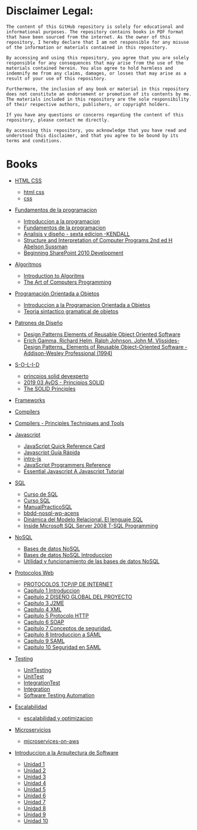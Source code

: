 # Disclaimer Legal:

```
The content of this GitHub repository is solely for educational and informational purposes. The repository contains books in PDF format that have been sourced from the internet. As the owner of this repository, I hereby declare that I am not responsible for any misuse of the information or materials contained in this repository.

By accessing and using this repository, you agree that you are solely responsible for any consequences that may arise from the use of the materials contained herein. You also agree to hold harmless and indemnify me from any claims, damages, or losses that may arise as a result of your use of this repository.

Furthermore, the inclusion of any book or material in this repository does not constitute an endorsement or promotion of its contents by me. The materials included in this repository are the sole responsibility of their respective authors, publishers, or copyright holders.

If you have any questions or concerns regarding the content of this repository, please contact me directly.

By accessing this repository, you acknowledge that you have read and understood this disclaimer, and that you agree to be bound by its terms and conditions.
```

# Books

- [HTML CSS](https://github.com/yamilt351/nerdoteca/tree/main/html%20y%20css) 
  - [html css](https://github.com/yamilt351/nerdoteca/blob/main/html%20y%20css/html-y-css.pdf) 
  - [css](https://github.com/yamilt351/nerdoteca/blob/main/html%20y%20css/wsu-css-cheat-sheet-gdocs.pdf)
- [Fundamentos de la programacion](https://github.com/yamilt351/nerdoteca/tree/main/fundamentos%20de%20la%20programacion)

  - [Introduccion a la programacion](https://github.com/yamilt351/nerdoteca/blob/main/fundamentos%20de%20la%20programacion/IntroduccionALaProgramacion.pdf)
  - [Fundamentos de la programacion](https://github.com/yamilt351/nerdoteca/blob/main/fundamentos%20de%20la%20programacion/Fundamentos%20de%20programacion.pdf)
  - [Analisis y diseño - sexta edicion -KENDALL](https://github.com/yamilt351/nerdoteca/blob/main/fundamentos%20de%20la%20programacion/Analisis%20y%20dise%C3%B1o%20-%20sexta%20edicion%20-KENDALL.pdf)
  - [Structure and Interpretation of Computer Programs 2nd ed H Abelson Sussman](https://github.com/yamilt351/nerdoteca/blob/main/fundamentos%20de%20la%20programacion/Structure_and_Interpretation_of_Computer_Programs_2nd_ed._-_H._Abelson%2C_G._Sussman_MIT%2C1996_WW.pdf)
  - [Beginning SharePoint 2010 Development](https://github.com/yamilt351/nerdoteca/blob/main/fundamentos%20de%20la%20programacion/Beginning.SharePoint.2010.Development.pdf)

- [Algoritmos](https://github.com/yamilt351/nerdoteca/tree/main/algoritmos) 
  - [Introduction to Algoritms](https://github.com/yamilt351/nerdoteca/blob/main/algoritmos/Cormen%20-%20Introduction%20to%20Algorithms%20-%202nd%20ed.pdf) 
  - [The Art of Computers Programming](https://github.com/yamilt351/nerdoteca/blob/main/algoritmos/The%20Art%20of%20Computer%20Programming%20-%20Vol%201.pdf)

- [Programación Orientada a Objetos](https://github.com/yamilt351/nerdoteca/tree/main/POO) 
  - [Introduccion a la Programacion Orientada a Objetos](https://github.com/yamilt351/nerdoteca/blob/main/POO/Introduccion%20a%20la%20Programacion%20Orientada%20a%20Objetos.pdf)
  - [Teoria sintactico gramatical  de objetos](https://raw.githubusercontent.com/yamilt351/nerdoteca/main/POO/Teoria%20sintacticogramatical%20de%20objetos%20-%20Bahit.pdf)

- [Patrones de Diseño](https://github.com/yamilt351/nerdoteca/tree/main/patrones%20de%20dise%C3%B1o)
  - [Design Patterns Elements of Reusable Object Oriented Software](https://raw.githubusercontent.com/yamilt351/nerdoteca/main/patrones%20de%20dise%C3%B1o/Design_Patterns_-_Elements_of_Reusable_Object-Oriented_Software.pdf) 
  - [Erich Gamma, Richard Helm, Ralph Johnson, John M. Vlissides-Design Patterns\_ Elements of Reusable Object-Oriented Software -Addison-Wesley Professional (1994)](https://github.com/yamilt351/nerdoteca/blob/main/patrones%20de%20dise%C3%B1o/Erich%20Gamma%2C%20Richard%20Helm%2C%20Ralph%20Johnson%2C%20John%20M.%20Vlissides-Design%20Patterns_%20Elements%20of%20Reusable%20Object-Oriented%20Software%20-Addison-Wesley%20Professional%20(1994).pdf)

- [S-O-L-I-D](https://github.com/yamilt351/nerdoteca/tree/main/SOLID)
  - [princpios solid devexperto](https://github.com/yamilt351/nerdoteca/blob/main/SOLID/principios-solid-devexperto.pdf) 
  - [2019 03 AyDS - Principios SOLID](https://github.com/yamilt351/nerdoteca/blob/main/SOLID/2019%2003%20AyDS%20-%20Principios%20SOLID.pdf)
  - [The SOLID Principles](https://github.com/yamilt351/nerdoteca/blob/main/SOLID/The_SOLID_Principles.pdf)

- [Frameworks](#Frameworks)

- [Compilers](#Compilers) 
- [Compilers - Principles Techniques and Tools](#Compilers-Principles-Techniques-and-Tools)

- [Javascript](https://github.com/yamilt351/nerdoteca/tree/main/js) 
  - [JavaScript Quick Reference Card](https://github.com/yamilt351/nerdoteca/blob/main/js/2009%20-%20JavaScript%20Quick%20Reference%20Card%20v1.03.pdf)
  - [Javascript Guía Rápida](https://github.com/yamilt351/nerdoteca/blob/main/js/Javascript%20Gu%C3%ADa%20R%C3%A1pida.pdf) 
  - [intro-js](https://github.com/yamilt351/nerdoteca/blob/main/js/intro-js.pdf)
  - [JavaScript Programmers Reference](https://github.com/yamilt351/nerdoteca/blob/main/js/JavaScript%20Programmers%20Reference%20Wrox.pdf)
  - [Essential Javascript A Javascript Tutorial](#Essential-Javascript-A-Javascript-Tutorial)

- [SQL](https://github.com/yamilt351/nerdoteca/tree/main/sql) 
  - [Curso de SQL](https://github.com/yamilt351/nerdoteca/blob/main/sql/Curso%20de%20SQL.pdf) 
  - [Curso SQL](https://github.com/yamilt351/nerdoteca/blob/main/sql/Curso_SQL.pdf) 
  - [ManualPracticoSQL](https://github.com/yamilt351/nerdoteca/blob/main/sql/ManualPracticoSQL.pdf)
  - [bbdd-nosql-wp-acens](https://github.com/yamilt351/nerdoteca/blob/main/sql/bbdd-nosql-wp-acens.pdf)
  - [Dinámica del Modelo Relacional. El lenguaje SQL](https://github.com/yamilt351/nerdoteca/blob/main/sql/Din%C3%A1mica%20del%20Modelo%20Relacional.%0AEl%20lenguaje%20SQL.pdf)
  - [Inside Microsoft SQL Server 2008 T-SQL Programming](https://github.com/yamilt351/nerdoteca/blob/main/sql/Inside%20Microsoft%20SQL%20Server%202008%20T-SQL%20Programming.pdf)

- [NoSQL](https://github.com/yamilt351/nerdoteca/tree/main/nosql) 
  - [Bases de datos NoSQL](https://github.com/yamilt351/nerdoteca/blob/main/nosql/Bases%20de%20datos%20NoSQL-%20Caracteristicas.pdf)
  - [Bases de datos NoSQL Introduccion](https://github.com/yamilt351/nerdoteca/blob/main/nosql/Bases%20de%20datos%20NoSQL-%20Introduccion.pdf) 
  - [Utilidad y funcionamiento de las bases de datos NoSQL](https://github.com/yamilt351/nerdoteca/blob/main/nosql/Utilidad%20y%20funcionamiento%20de%20las%20bases%20de%20datos%20NoSQL.pdf)

- [Protocolos Web](https://github.com/yamilt351/nerdoteca/tree/main/protocolos%20web) 
  - [PROTOCOLOS TCP/IP DE INTERNET](https://github.com/yamilt351/nerdoteca/blob/main/protocolos%20web/sep_art51.pdf)
  - [Capitulo 1 Introduccion](https://github.com/yamilt351/nerdoteca/blob/main/protocolos%20web/01%20Capitulo%201%20Introduccion.pdf)
  - [Capitulo 2 DISEÑO GLOBAL DEL PROYECTO](https://github.com/yamilt351/nerdoteca/blob/main/protocolos%20web/02%20Capitulo%202%20Dise%C3%83%C2%B1o%20Global%20del%20Proyecto.pdf%20.pdf)
  - [Capitulo 3 J2ME](https://github.com/yamilt351/nerdoteca/blob/main/protocolos%20web/03%20Capitulo%203%20J2ME.pdf) 
  - [Capitulo 4 XML](#Capitulo-4)
  - [Capitulo 5 Protocolo HTTP](#Capitulo-5) 
  - [Capitulo 6 SOAP](#Capitulo-6)
  - [Capitulo 7 Conceptos de seguridad.](#Capitulo-7) 
  - [Capitulo 8 Introduccion a SAML](#Capitulo-8)
  - [Capitulo 9 SAML](#Capitulo-9) 
  - [Capitulo 10 Seguridad en SAML](#Capitulo-10)

- [Testing](#Testing)

  - [UnitTesting](#UnitTesting)
  - [UnitTest](#UnitTest)
  - [IntegrationTest](#IntegrationTest)
  - [Integration](#Integration)
  - [Software Testing Automation](#Software-Testing-Automation)

- [Escalabilidad](#Escalabilidad)
  - [escalabilidad y optimizacion](#escalabilidad-y-optimizacion)

- [Microservicios](#Microservicios)
  - [microservices-on-aws](#microservices-on-aws)

- [Introduccion a la Arquitectura de Software](#Introduccion-a-la-Arquitectura-de-Software) 
  - [Unidad 1](#Unidad-1) 
  - [Unidad 2](#Unidad-2) 
  - [Unidad 3](#Unidad-3) 
  - [Unidad 4](#Unidad-4) 
  - [Unidad 5](#Unidad-5) 
  - [Unidad 6](#Unidad-6) 
  - [Unidad 7](#Unidad-7)
  - [Unidad 8](#Unidad-8) 
  - [Unidad 9](#Unidad-9)
  - [Unidad 10](#Unidad-10)
